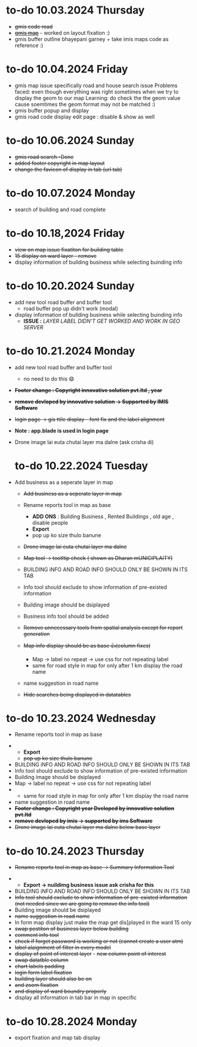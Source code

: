 # to-do 10.03.2024 Thursday

- ~~gmis code road~~
- [~~gmis map~~]() - worked on layout fixation :)
- gmis buffer outline bhayepani garney + take imis maps code as reference :)

# to-do 10.04.2024 Friday

- gmis map issue
  specifically road and house search issue
  Problems faced: even though everything was right sometimes when we try to display the geom to our map
  Learning: do check the the geom value cause soemtimes the geom format may not be matched :)
- gmis buffer popup and display
- gmis road code display
  edit page : disable & show as well

# to-do 10.06.2024 Sunday

- ~~gmis road search -Done~~
- ~~added footer copyright in map layout~~
- ~~change the favicon of display in tab (url tab)~~

# to-do 10.07.2024 Monday

- search of building and road complete

# to-do 10.18,2024 Friday

- ~~view on map issue fixatiton for building table~~
- ~~15 display on ward layer - remove~~
- display information of building business while selecting buinding info

# to-do 10.20.2024 Sunday

- add new tool road buffer and buffer tool
  - road buffer pop up didn't work (modal)
- display information of building business while selecting buinding info
  - **ISSUE :** *LAYER LABEL DIDN'T GET WORKED AND WORK IN GEO SERVER*

# to-do 10.21.2024 Monday

- add new tool road buffer and buffer tool

  - no need to do this 😄
- **~~Footer change : Copyright innovative solution pvt.ltd , year~~**
- **~~remove devloped by innovative solution -> Supported by IMIS Software~~**
- ~~login page -> gis ttile display - font fix and the label alignment~~
- **Note : app.blade is used in login page**
- Drone image lai euta chutai layer ma dalne (ask crisha di)

  # to-do 10.22.2024 Tuesday
- Add business as a seperate layer in map

  - ~~Add business as a seperate layer in map~~
  - Rename reports tool in map as base

    - **ADD ONS** : Building Business , Rented Buildings , old age , disable people
    - **Export**
    - pop up ko size thulo banune
  - ~~Drone image lai euta chutai layer ma dalne~~
  - ~~Map tool -> tootltip check ( shown as Dharan mUNICIPLAITY)~~
  - BUILDING iNFO AND ROAD INFO SHOULD ONLY BE SHOWN IN ITS TAB
  - Info tool should exclude to show information of pre-existed information
  - Building image should be dsiplayed
  - Business info tool should be added
  - ~~Remove unnecessary tools from spatial analysis except for report generation~~
  - ~~Map info display should be as base 👍(column fixes)~~

    - Map -> label no repeat -> use css for not repeating label
    - same for road style in map for only after 1 km display the road name
  - name suggestion in road name
  - ~~Hide searches being displayed in datatables~~

# to-do 10.23.2024 Wednesday

* Rename reports tool in map as base

- - **Export**
  - ~~pop up ko size thulo banune~~
- BUILDING iNFO AND ROAD INFO SHOULD ONLY BE SHOWN IN ITS TAB
- Info tool should exclude to show information of pre-existed information
- Building image should be dsiplayed
- Map -> label no repeat -> use css for not repeating label
- - same for road style in map for only after 1 km display the road name
- name suggestion in road name
- **~~Footer change : Copyright year Dveloped by innovative solution pvt.ltd~~**
- **~~remove devloped by imis -> supported by ims Software~~**
- ~~Drone image lai euta chutai layer ma dalne below base layer~~

# to-do 10.24.2023 Thursday

* ~~Rename reports tool in map as base -> Summary Information Tool~~

- - **Export -> nuildimg business issue ask crisha for this**
- BUILDING iNFO AND ROAD INFO SHOULD ONLY BE SHOWN IN ITS TAB
- ~~Info tool should exclude to show information of pre-existed information (not needed since we are going to remove the info tool)~~
- Building image should be dsiplayed
- ~~name suggestion in road name~~
- In form map display just make the map get dis[played in the ward 15 only
- ~~swap postiton of business layer below building~~
- ~~comment info tool~~
- ~~check if forget password is working or not (cannot create a user atm)~~
- ~~label alaignment of filter in every model~~
- ~~display of point of interest layer~~ - ~~new column point of interest~~
- ~~swap datatble column~~
- ~~chart labels padding~~
- ~~login form label fixation~~
- ~~building layer should also be on~~
- ~~and zoom fixation~~
- ~~and display of ward boundry properly~~
- display all information in tab bar in map in specific

# to-do 10.28.2024 Monday

- export fixation and map tab display
